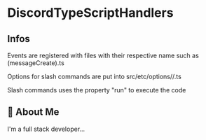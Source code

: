 # DiscordTypeScriptHandlers
 

## Infos

Events are registered with files with their respective name such as (messageCreate).ts


Options for slash commands are put into src/etc/options/<category>/<command>.ts


Slash commands uses the property "run" to execute the code












## 🚀 About Me

I'm a full stack developer...

